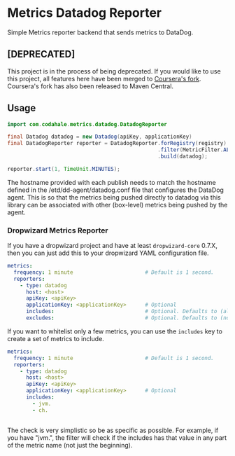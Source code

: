 # Metrics Datadog Reporter
Simple Metrics reporter backend that sends metrics to DataDog.

## [DEPRECATED]
This project is in the process of being deprecated. If you would like to use
this project, all features here have been merged to 
[Coursera's fork](https://github.com/coursera/metrics-datadog). Coursera's
fork has also been released to Maven Central.

## Usage

~~~java
import com.codahale.metrics.datadog.DatadogReporter

final Datadog datadog = new Datadog(apiKey, applicationKey)
final DatadogReporter reporter = DatadogReporter.forRegistry(registry)
                                                .filter(MetricFilter.ALL)
                                                .build(datadog);

reporter.start(1, TimeUnit.MINUTES);
~~~

The hostname provided with each publish needs to match the hostname defined in the /etd/dd-agent/datadog.conf file
that configures the DataDog agent.  This is so that the metrics being pushed directly to datadog via this library
can be associated with other (box-level) metrics being pushed by the agent.

### Dropwizard Metrics Reporter

If you have a dropwizard project and have at least `dropwizard-core` 0.7.X, 
then you can just add this to your dropwizard YAML configuration file.

~~~yaml
metrics:
  frequency: 1 minute                       # Default is 1 second.
  reporters:
    - type: datadog
      host: <host>
      apiKey: <apiKey>
      applicationKey: <applicationKey>      # Optional
      includes:                             # Optional. Defaults to (all).
      excludes:                             # Optional. Defaults to (none).
~~~

If you want to whitelist only a few metrics, you can use the `includes` key to
create a set of metrics to include. 

~~~yaml
metrics:
  frequency: 1 minute                       # Default is 1 second.
  reporters:
    - type: datadog
      host: <host>
      apiKey: <apiKey>
      applicationKey: <applicationKey>      # Optional
      includes:
        - jvm.
        - ch.
        
~~~

The check is very simplistic so be as specific as possible. For example, if 
you have "jvm.", the filter will check if the includes has that value in any 
part of the metric name (not just the beginning).